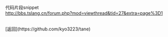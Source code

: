 代码片段snippet
<br>
http://bbs.tslang.cn/forum.php?mod=viewthread&tid=27&extra=page%3D1

<br>
[返回](https://github.com/kyo3223/tane)

